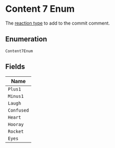 
# Content 7 Enum

The [reaction type](https://docs.github.com/rest/reference/reactions#reaction-types) to add to the commit comment.

## Enumeration

`Content7Enum`

## Fields

| Name |
|  --- |
| `Plus1` |
| `Minus1` |
| `Laugh` |
| `Confused` |
| `Heart` |
| `Hooray` |
| `Rocket` |
| `Eyes` |

